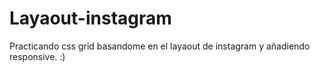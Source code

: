 # Layaout-instagram

Practicando css grid basandome en el layaout de instagram y añadiendo responsive. :)